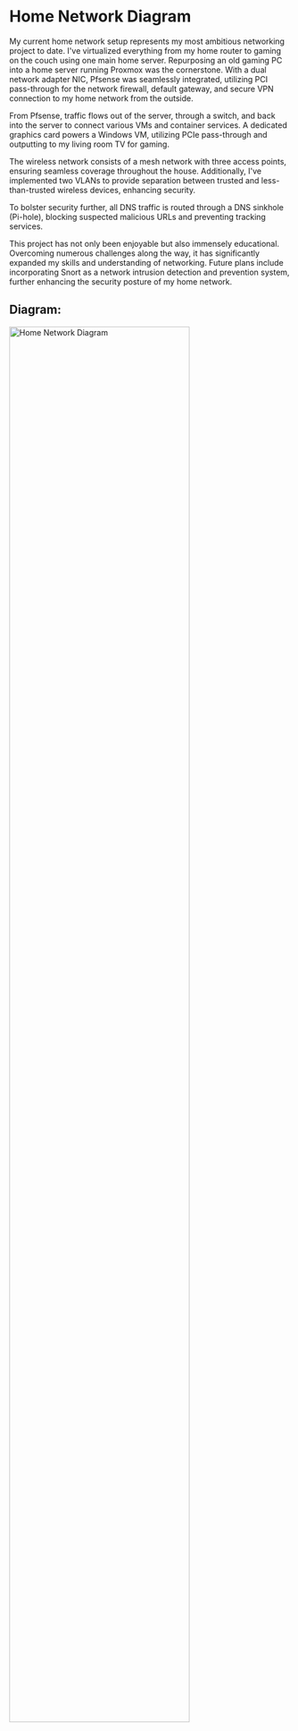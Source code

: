 # Home Network Diagram
My current home network setup represents my most ambitious networking project to date. I've virtualized everything from my home router to gaming on the couch using one main home server. Repurposing an old gaming PC into a home server running Proxmox was the cornerstone. With a dual network adapter NIC, Pfsense was seamlessly integrated, utilizing PCI pass-through for the network firewall, default gateway, and secure VPN connection to my home network from the outside.

From Pfsense, traffic flows out of the server, through a switch, and back into the server to connect various VMs and container services. A dedicated graphics card powers a Windows VM, utilizing PCIe pass-through and outputting to my living room TV for gaming.

The wireless network consists of a mesh network with three access points, ensuring seamless coverage throughout the house. Additionally, I've implemented two VLANs to provide separation between trusted and less-than-trusted wireless devices, enhancing security.

To bolster security further, all DNS traffic is routed through a DNS sinkhole (Pi-hole), blocking suspected malicious URLs and preventing tracking services.

This project has not only been enjoyable but also immensely educational. Overcoming numerous challenges along the way, it has significantly expanded my skills and understanding of networking. Future plans include incorporating Snort as a network intrusion detection and prevention system, further enhancing the security posture of my home network. 

## Diagram:
<img src="https://i.imgur.com/uiaY9uY.png" height="80%" width="80%" alt="Home Network Diagram"/>
